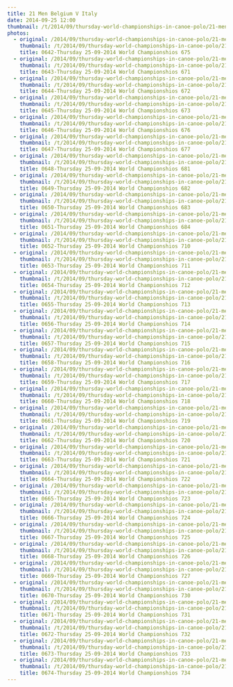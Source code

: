 ```yaml
---
title: 21 Men Belgium V Italy
date: 2014-09-25 12:00
thumbnail: /t/2014/09/thursday-world-championships-in-canoe-polo/21-men-belgium-v-italy/0642-thursday-25-09-2014-world-championshios-675.jpg
photos:
  - original: /2014/09/thursday-world-championships-in-canoe-polo/21-men-belgium-v-italy/0642-thursday-25-09-2014-world-championshios-675.jpg
    thumbnail: /t/2014/09/thursday-world-championships-in-canoe-polo/21-men-belgium-v-italy/0642-thursday-25-09-2014-world-championshios-675.jpg
    title: 0642-Thursday 25-09-2014 World Championshios 675
  - original: /2014/09/thursday-world-championships-in-canoe-polo/21-men-belgium-v-italy/0643-thursday-25-09-2014-world-championshios-671.jpg
    thumbnail: /t/2014/09/thursday-world-championships-in-canoe-polo/21-men-belgium-v-italy/0643-thursday-25-09-2014-world-championshios-671.jpg
    title: 0643-Thursday 25-09-2014 World Championshios 671
  - original: /2014/09/thursday-world-championships-in-canoe-polo/21-men-belgium-v-italy/0644-thursday-25-09-2014-world-championshios-672.jpg
    thumbnail: /t/2014/09/thursday-world-championships-in-canoe-polo/21-men-belgium-v-italy/0644-thursday-25-09-2014-world-championshios-672.jpg
    title: 0644-Thursday 25-09-2014 World Championshios 672
  - original: /2014/09/thursday-world-championships-in-canoe-polo/21-men-belgium-v-italy/0645-thursday-25-09-2014-world-championshios-673.jpg
    thumbnail: /t/2014/09/thursday-world-championships-in-canoe-polo/21-men-belgium-v-italy/0645-thursday-25-09-2014-world-championshios-673.jpg
    title: 0645-Thursday 25-09-2014 World Championshios 673
  - original: /2014/09/thursday-world-championships-in-canoe-polo/21-men-belgium-v-italy/0646-thursday-25-09-2014-world-championshios-676.jpg
    thumbnail: /t/2014/09/thursday-world-championships-in-canoe-polo/21-men-belgium-v-italy/0646-thursday-25-09-2014-world-championshios-676.jpg
    title: 0646-Thursday 25-09-2014 World Championshios 676
  - original: /2014/09/thursday-world-championships-in-canoe-polo/21-men-belgium-v-italy/0647-thursday-25-09-2014-world-championshios-677.jpg
    thumbnail: /t/2014/09/thursday-world-championships-in-canoe-polo/21-men-belgium-v-italy/0647-thursday-25-09-2014-world-championshios-677.jpg
    title: 0647-Thursday 25-09-2014 World Championshios 677
  - original: /2014/09/thursday-world-championships-in-canoe-polo/21-men-belgium-v-italy/0648-thursday-25-09-2014-world-championshios-681.jpg
    thumbnail: /t/2014/09/thursday-world-championships-in-canoe-polo/21-men-belgium-v-italy/0648-thursday-25-09-2014-world-championshios-681.jpg
    title: 0648-Thursday 25-09-2014 World Championshios 681
  - original: /2014/09/thursday-world-championships-in-canoe-polo/21-men-belgium-v-italy/0649-thursday-25-09-2014-world-championshios-682.jpg
    thumbnail: /t/2014/09/thursday-world-championships-in-canoe-polo/21-men-belgium-v-italy/0649-thursday-25-09-2014-world-championshios-682.jpg
    title: 0649-Thursday 25-09-2014 World Championshios 682
  - original: /2014/09/thursday-world-championships-in-canoe-polo/21-men-belgium-v-italy/0650-thursday-25-09-2014-world-championshios-683.jpg
    thumbnail: /t/2014/09/thursday-world-championships-in-canoe-polo/21-men-belgium-v-italy/0650-thursday-25-09-2014-world-championshios-683.jpg
    title: 0650-Thursday 25-09-2014 World Championshios 683
  - original: /2014/09/thursday-world-championships-in-canoe-polo/21-men-belgium-v-italy/0651-thursday-25-09-2014-world-championshios-684.jpg
    thumbnail: /t/2014/09/thursday-world-championships-in-canoe-polo/21-men-belgium-v-italy/0651-thursday-25-09-2014-world-championshios-684.jpg
    title: 0651-Thursday 25-09-2014 World Championshios 684
  - original: /2014/09/thursday-world-championships-in-canoe-polo/21-men-belgium-v-italy/0652-thursday-25-09-2014-world-championshios-710.jpg
    thumbnail: /t/2014/09/thursday-world-championships-in-canoe-polo/21-men-belgium-v-italy/0652-thursday-25-09-2014-world-championshios-710.jpg
    title: 0652-Thursday 25-09-2014 World Championshios 710
  - original: /2014/09/thursday-world-championships-in-canoe-polo/21-men-belgium-v-italy/0653-thursday-25-09-2014-world-championshios-711.jpg
    thumbnail: /t/2014/09/thursday-world-championships-in-canoe-polo/21-men-belgium-v-italy/0653-thursday-25-09-2014-world-championshios-711.jpg
    title: 0653-Thursday 25-09-2014 World Championshios 711
  - original: /2014/09/thursday-world-championships-in-canoe-polo/21-men-belgium-v-italy/0654-thursday-25-09-2014-world-championshios-712.jpg
    thumbnail: /t/2014/09/thursday-world-championships-in-canoe-polo/21-men-belgium-v-italy/0654-thursday-25-09-2014-world-championshios-712.jpg
    title: 0654-Thursday 25-09-2014 World Championshios 712
  - original: /2014/09/thursday-world-championships-in-canoe-polo/21-men-belgium-v-italy/0655-thursday-25-09-2014-world-championshios-713.jpg
    thumbnail: /t/2014/09/thursday-world-championships-in-canoe-polo/21-men-belgium-v-italy/0655-thursday-25-09-2014-world-championshios-713.jpg
    title: 0655-Thursday 25-09-2014 World Championshios 713
  - original: /2014/09/thursday-world-championships-in-canoe-polo/21-men-belgium-v-italy/0656-thursday-25-09-2014-world-championshios-714.jpg
    thumbnail: /t/2014/09/thursday-world-championships-in-canoe-polo/21-men-belgium-v-italy/0656-thursday-25-09-2014-world-championshios-714.jpg
    title: 0656-Thursday 25-09-2014 World Championshios 714
  - original: /2014/09/thursday-world-championships-in-canoe-polo/21-men-belgium-v-italy/0657-thursday-25-09-2014-world-championshios-715.jpg
    thumbnail: /t/2014/09/thursday-world-championships-in-canoe-polo/21-men-belgium-v-italy/0657-thursday-25-09-2014-world-championshios-715.jpg
    title: 0657-Thursday 25-09-2014 World Championshios 715
  - original: /2014/09/thursday-world-championships-in-canoe-polo/21-men-belgium-v-italy/0658-thursday-25-09-2014-world-championshios-716.jpg
    thumbnail: /t/2014/09/thursday-world-championships-in-canoe-polo/21-men-belgium-v-italy/0658-thursday-25-09-2014-world-championshios-716.jpg
    title: 0658-Thursday 25-09-2014 World Championshios 716
  - original: /2014/09/thursday-world-championships-in-canoe-polo/21-men-belgium-v-italy/0659-thursday-25-09-2014-world-championshios-717.jpg
    thumbnail: /t/2014/09/thursday-world-championships-in-canoe-polo/21-men-belgium-v-italy/0659-thursday-25-09-2014-world-championshios-717.jpg
    title: 0659-Thursday 25-09-2014 World Championshios 717
  - original: /2014/09/thursday-world-championships-in-canoe-polo/21-men-belgium-v-italy/0660-thursday-25-09-2014-world-championshios-718.jpg
    thumbnail: /t/2014/09/thursday-world-championships-in-canoe-polo/21-men-belgium-v-italy/0660-thursday-25-09-2014-world-championshios-718.jpg
    title: 0660-Thursday 25-09-2014 World Championshios 718
  - original: /2014/09/thursday-world-championships-in-canoe-polo/21-men-belgium-v-italy/0661-thursday-25-09-2014-world-championshios-719.jpg
    thumbnail: /t/2014/09/thursday-world-championships-in-canoe-polo/21-men-belgium-v-italy/0661-thursday-25-09-2014-world-championshios-719.jpg
    title: 0661-Thursday 25-09-2014 World Championshios 719
  - original: /2014/09/thursday-world-championships-in-canoe-polo/21-men-belgium-v-italy/0662-thursday-25-09-2014-world-championshios-720.jpg
    thumbnail: /t/2014/09/thursday-world-championships-in-canoe-polo/21-men-belgium-v-italy/0662-thursday-25-09-2014-world-championshios-720.jpg
    title: 0662-Thursday 25-09-2014 World Championshios 720
  - original: /2014/09/thursday-world-championships-in-canoe-polo/21-men-belgium-v-italy/0663-thursday-25-09-2014-world-championshios-721.jpg
    thumbnail: /t/2014/09/thursday-world-championships-in-canoe-polo/21-men-belgium-v-italy/0663-thursday-25-09-2014-world-championshios-721.jpg
    title: 0663-Thursday 25-09-2014 World Championshios 721
  - original: /2014/09/thursday-world-championships-in-canoe-polo/21-men-belgium-v-italy/0664-thursday-25-09-2014-world-championshios-722.jpg
    thumbnail: /t/2014/09/thursday-world-championships-in-canoe-polo/21-men-belgium-v-italy/0664-thursday-25-09-2014-world-championshios-722.jpg
    title: 0664-Thursday 25-09-2014 World Championshios 722
  - original: /2014/09/thursday-world-championships-in-canoe-polo/21-men-belgium-v-italy/0665-thursday-25-09-2014-world-championshios-723.jpg
    thumbnail: /t/2014/09/thursday-world-championships-in-canoe-polo/21-men-belgium-v-italy/0665-thursday-25-09-2014-world-championshios-723.jpg
    title: 0665-Thursday 25-09-2014 World Championshios 723
  - original: /2014/09/thursday-world-championships-in-canoe-polo/21-men-belgium-v-italy/0666-thursday-25-09-2014-world-championshios-724.jpg
    thumbnail: /t/2014/09/thursday-world-championships-in-canoe-polo/21-men-belgium-v-italy/0666-thursday-25-09-2014-world-championshios-724.jpg
    title: 0666-Thursday 25-09-2014 World Championshios 724
  - original: /2014/09/thursday-world-championships-in-canoe-polo/21-men-belgium-v-italy/0667-thursday-25-09-2014-world-championshios-725.jpg
    thumbnail: /t/2014/09/thursday-world-championships-in-canoe-polo/21-men-belgium-v-italy/0667-thursday-25-09-2014-world-championshios-725.jpg
    title: 0667-Thursday 25-09-2014 World Championshios 725
  - original: /2014/09/thursday-world-championships-in-canoe-polo/21-men-belgium-v-italy/0668-thursday-25-09-2014-world-championshios-726.jpg
    thumbnail: /t/2014/09/thursday-world-championships-in-canoe-polo/21-men-belgium-v-italy/0668-thursday-25-09-2014-world-championshios-726.jpg
    title: 0668-Thursday 25-09-2014 World Championshios 726
  - original: /2014/09/thursday-world-championships-in-canoe-polo/21-men-belgium-v-italy/0669-thursday-25-09-2014-world-championshios-727.jpg
    thumbnail: /t/2014/09/thursday-world-championships-in-canoe-polo/21-men-belgium-v-italy/0669-thursday-25-09-2014-world-championshios-727.jpg
    title: 0669-Thursday 25-09-2014 World Championshios 727
  - original: /2014/09/thursday-world-championships-in-canoe-polo/21-men-belgium-v-italy/0670-thursday-25-09-2014-world-championshios-730.jpg
    thumbnail: /t/2014/09/thursday-world-championships-in-canoe-polo/21-men-belgium-v-italy/0670-thursday-25-09-2014-world-championshios-730.jpg
    title: 0670-Thursday 25-09-2014 World Championshios 730
  - original: /2014/09/thursday-world-championships-in-canoe-polo/21-men-belgium-v-italy/0671-thursday-25-09-2014-world-championshios-731.jpg
    thumbnail: /t/2014/09/thursday-world-championships-in-canoe-polo/21-men-belgium-v-italy/0671-thursday-25-09-2014-world-championshios-731.jpg
    title: 0671-Thursday 25-09-2014 World Championshios 731
  - original: /2014/09/thursday-world-championships-in-canoe-polo/21-men-belgium-v-italy/0672-thursday-25-09-2014-world-championshios-732.jpg
    thumbnail: /t/2014/09/thursday-world-championships-in-canoe-polo/21-men-belgium-v-italy/0672-thursday-25-09-2014-world-championshios-732.jpg
    title: 0672-Thursday 25-09-2014 World Championshios 732
  - original: /2014/09/thursday-world-championships-in-canoe-polo/21-men-belgium-v-italy/0673-thursday-25-09-2014-world-championshios-733.jpg
    thumbnail: /t/2014/09/thursday-world-championships-in-canoe-polo/21-men-belgium-v-italy/0673-thursday-25-09-2014-world-championshios-733.jpg
    title: 0673-Thursday 25-09-2014 World Championshios 733
  - original: /2014/09/thursday-world-championships-in-canoe-polo/21-men-belgium-v-italy/0674-thursday-25-09-2014-world-championshios-734.jpg
    thumbnail: /t/2014/09/thursday-world-championships-in-canoe-polo/21-men-belgium-v-italy/0674-thursday-25-09-2014-world-championshios-734.jpg
    title: 0674-Thursday 25-09-2014 World Championshios 734
---
```

